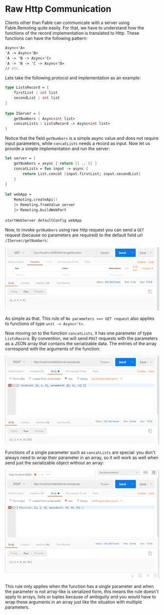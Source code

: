 # Raw Http Communication 

Clients other than Fable can communicate with a server using Fable.Remoting quite easily. For that, we have to understand how the functions of the record implementation is translated to Http. These functions can have the following pattern:
```fs
Async<'A> 
'A -> Async<'B>
'A -> 'B -> Async<'C>
'A -> 'B -> 'C -> Async<'D>
// etc. 
``` 
Lets take the following protocol and implementation as an example:
```fs
type ListsRecord = {
    firstList : int list 
    secondList : int list  
}

type IServer = {
    getNumbers : Async<int list>  
    concatLists : ListsRecord -> Async<int list> 
}
```
Notice that the field `getNumbers` is a simple async value and does not require input parameters, while `concatLists` needs a record as input. Now let us provide a simple implementation and run the server:
```fs
let server = { 
    getNumbers = async { return [1 .. 5] }
    concatLists = fun input -> async {
        return List.concat [input.firstList; input.secondList]
    }
}

let webApp = 
    Remoting.createApi()
    |> Remoting.fromValue server 
    |> Remoting.buildWebPart 

startWebServer defaultConfig webApp 
```
Now, to invoke `getNumbers` using raw http request you can send a `GET` request (because no parameters are required) to the default field url `/IServer/getNumbers`:

![getNumbers](imgs/getNumbers.png)

As simple as that. This rule of `No parameters <=> GET request` also applies to functions of type `unit -> Async<'t>`. 

Now moving on to the function `concatLists`, it has one parameter of type `ListsRecord`. By convention, we will send `POST` requests with the parameters as a JSON array that contains the serializable data. The entries of the array correspond with the arguments of the function:

![concatLists](imgs/concatLists.png)

Functions of a single parameter such as `concatLists` are special: you don't always need to wrap their parameter in an array, so it will work as well when send just the serializable object without an array:

![singleParam](imgs/singleParam.png)

This rule only applies when the function has a single parameter and when the parameter is not array-like is serialized form, this means the rule doesn't apply to arrays, lists or tuples because of ambiguity and you would have to wrap these arguments in an array just like the situation with multiple parameters.   